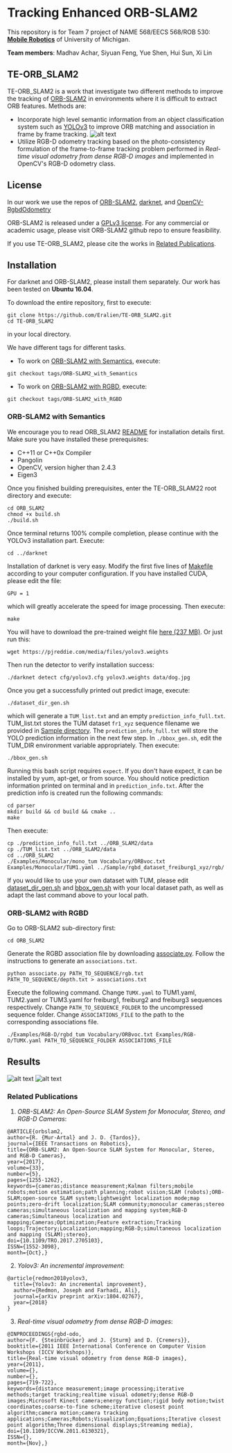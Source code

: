 # Tracking Enhanced ORB-SLAM2

This repository is for Team 7 project of NAME 568/EECS 568/ROB 530: [__Mobile Robotics__](http://robots.engin.umich.edu/mobilerobotics/) of University of Michigan.

__Team members__: Madhav Achar, Siyuan Feng, Yue Shen, Hui Sun, Xi Lin

## TE-ORB_SLAM2
 TE-ORB_SLAM2 is a work that investigate two different methods to improve the tracking of [ORB-SLAM2](https://github.com/raulmur/ORB_SLAM2) in environments where it is difficult to extract ORB features. Methods are:
 * Incorporate high level semantic information from an object classification system such as [YOLOv3](https://pjreddie.com/darknet/yolo/) to improve ORB matching and association in frame by frame tracking. 
 ![alt text](ORB-SLAM-semantic.png "Semantic Pipeline")
 * Utilize RGB-D odometry tracking based on the photo-consistency formulation of the frame-to-frame tracking problem performed in <cite>Real-time visual odometry from dense RGB-D images</cite> and implemented in OpenCV's RGB-D odometry class.

 ## License
 In our work we use the repos of [ORB-SLAM2](https://github.com/raulmur/ORB_SLAM2), [darknet](https://github.com/pjreddie/darknet), and [OpenCV-RgbdOdometry](https://github.com/tzutalin/OpenCV-RgbdOdometry)

ORB-SLAM2 is released under a [GPLv3 license](https://github.com/raulmur/ORB_SLAM2/blob/master/License-gpl.txt). For any commercial or academic usage, please visit ORB-SLAM2 github repo to ensure feasibility.

If you use TE-ORB_SLAM2, please cite the works in [Related Publications](#related-publications).


## Installation
For darknet and ORB-SLAM2, please install them separately. Our work has been tested on __Ubuntu 16.04__.

To download the entire repository, first to execute:
```
git clone https://github.com/Eralien/TE-ORB_SLAM2.git
cd TE-ORB_SLAM2
```
in your local directory.

We have different tags for different tasks. 
* To work on [ORB-SLAM2 with Semantics](#ORB-SLAM2-with-Semantics), execute:
```
git checkout tags/ORB-SLAM2_with_Semantics
```
* To work on  [ORB-SLAM2 with RGBD](#ORB-SLAM2-with-RGBD), execute:
```
git checkout tags/ORB-SLAM2_with_RGBD
```

### ORB-SLAM2 with Semantics
We encourage you to read ORB_SLAM2 [README](./ORB_SLAM2/README.md) for installation details first. Make sure you have installed these prerequisites:
* C++11 or C++0x Compiler
* Pangolin
* OpenCV, version higher than 2.4.3
* Eigen3

Once you finished building prerequisites, enter the TE-ORB_SLAM22 root directory and execute:
```
cd ORB_SLAM2
chmod +x build.sh
./build.sh
```

Once terminal returns 100% compile completion, please continue with the YOLOv3 installation part. Execute:
```
cd ../darknet
```

Installation of darknet is very easy. Modify the first five lines of [Makefile](./darknet/Makefile) according to your computer configuration. If you have installed CUDA, please edit the file:
```
GPU = 1
```
which will greatly accelerate the speed for image processing. Then execute:
```
make
```
You will have to download the pre-trained weight file [here (237 MB)](https://pjreddie.com/media/files/yolov3.weights). Or just run this:
```
wget https://pjreddie.com/media/files/yolov3.weights
```
Then run the detector to verify installation success:
```
./darknet detect cfg/yolov3.cfg yolov3.weights data/dog.jpg
```
Once you get a successfully printed out predict image, execute:
```
./dataset_dir_gen.sh
```
which will generate a `TUM_list.txt` and an empty `prediction_info_full.txt`. TUM_list.txt stores the TUM dataset `fr1_xyz` sequence filename we provided in [Sample directory](./Sample/). The `prediction_info_full.txt` will store the YOLO prediction information in the next few step. In `./bbox_gen.sh`, edit the TUM_DIR environment variable appropriately. Then execute:
```
./bbox_gen.sh
```
Running this bash script requires `expect`. If you don't have expect, it can be installed by yum, apt-get, or from source. You should notice prediction information printed on terminal and in `prediction_info.txt`. After the prediction info is created run the following commands:
```
cd parser
mkdir build && cd build && cmake ..
make
```

Then execute:
```
cp ./prediction_info_full.txt ../ORB_SLAM2/data
cp ./TUM_list.txt ../ORB_SLAM2/data
cd ../ORB_SLAM2
./Examples/Monocular/mono_tum Vocabulary/ORBvoc.txt Examples/Monocular/TUM1.yaml ../Sample/rgbd_dataset_freiburg1_xyz/rgb/
```

If you would like to use your own dataset with TUM, please edit [dataset_dir_gen.sh](./darknet/dataset_dir_gen.sh) and [bbox_gen.sh](./darknet/bbox_gen.sh) with your local dataset path, as well as adapt the last command above to your local path.

### ORB-SLAM2 with RGBD
Go to ORB-SLAM2 sub-directory first:
```
cd ORB_SLAM2
```
Generate the RGBD association file by downloading [associate.py](http://vision.in.tum.de/data/datasets/rgbd-dataset/tools). Follow the instructions to generate an `associations.txt`.
```
python associate.py PATH_TO_SEQUENCE/rgb.txt PATH_TO_SEQUENCE/depth.txt > associations.txt
```

Execute the following command. Change `TUMX.yaml` to TUM1.yaml, TUM2.yaml or TUM3.yaml for freiburg1, freiburg2 and freiburg3 sequences respectively. Change `PATH_TO_SEQUENCE_FOLDER` to the uncompressed sequence folder. Change `ASSOCIATIONS_FILE` to the path to the corresponding associations file.
```
./Examples/RGB-D/rgbd_tum Vocabulary/ORBvoc.txt Examples/RGB-D/TUMX.yaml PATH_TO_SEQUENCE_FOLDER ASSOCIATIONS_FILE
```

## Results
![alt text](RMSE_Traj_Error.png "Traj Error")
![alt text](FrameFailed.png "Frame Failed")

 ### Related Publications
 1. <cite>ORB-SLAM2: An Open-Source SLAM System for Monocular, Stereo, and RGB-D Cameras</cite>:
 ```
@ARTICLE{orbslam2, 
author={R. {Mur-Artal} and J. D. {Tardos}}, 
journal={IEEE Transactions on Robotics}, 
title={ORB-SLAM2: An Open-Source SLAM System for Monocular, Stereo, and RGB-D Cameras}, 
year={2017}, 
volume={33}, 
number={5}, 
pages={1255-1262}, 
keywords={cameras;distance measurement;Kalman filters;mobile robots;motion estimation;path planning;robot vision;SLAM (robots);ORB-SLAM;open-source SLAM system;lightweight localization mode;map points;zero-drift localization;SLAM community;monocular cameras;stereo cameras;simultaneous localization and mapping system;RGB-D cameras;Simultaneous localization and mapping;Cameras;Optimization;Feature extraction;Tracking loops;Trajectory;Localization;mapping;RGB-D;simultaneous localization and mapping (SLAM);stereo}, 
doi={10.1109/TRO.2017.2705103}, 
ISSN={1552-3098}, 
month={Oct},}
 ```
 2. <cite>Yolov3: An incremental improvement</cite>:
```
@article{redmon2018yolov3,
  title={Yolov3: An incremental improvement},
  author={Redmon, Joseph and Farhadi, Ali},
  journal={arXiv preprint arXiv:1804.02767},
  year={2018}
}
```

 3. <cite>Real-time visual odometry from dense RGB-D images</cite>:
 ```
 @INPROCEEDINGS{rgbd-odo, 
author={F. {Steinbrücker} and J. {Sturm} and D. {Cremers}}, 
booktitle={2011 IEEE International Conference on Computer Vision Workshops (ICCV Workshops)}, 
title={Real-time visual odometry from dense RGB-D images}, 
year={2011}, 
volume={}, 
number={}, 
pages={719-722}, 
keywords={distance measurement;image processing;iterative methods;target tracking;realtime visual odometry;dense RGB-D images;Microsoft Kinect camera;energy function;rigid body motion;twist coordinates;coarse-to-fine scheme;iterative closest point algorithm;camera motion;camera tracking applications;Cameras;Robots;Visualization;Equations;Iterative closest point algorithm;Three dimensional displays;Streaming media}, 
doi={10.1109/ICCVW.2011.6130321}, 
ISSN={}, 
month={Nov},}
 ```
